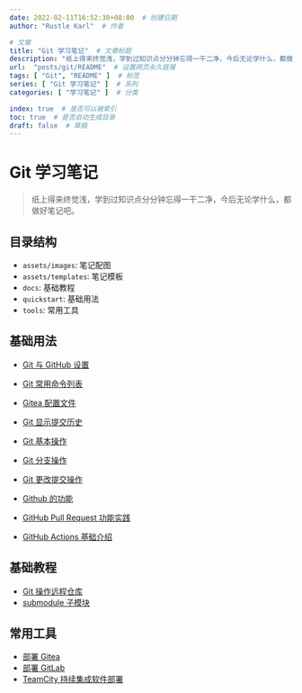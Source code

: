 ```yaml
---
date: 2022-02-11T16:52:38+08:00  # 创建日期
author: "Rustle Karl"  # 作者

# 文章
title: "Git 学习笔记"  # 文章标题
description: "纸上得来终觉浅，学到过知识点分分钟忘得一干二净，今后无论学什么，都做好笔记吧。"
url:  "posts/git/README"  # 设置网页永久链接
tags: [ "Git", "README" ]  # 标签
series: [ "Git 学习笔记" ]  # 系列
categories: [ "学习笔记" ]  # 分类

index: true  # 是否可以被索引
toc: true  # 是否自动生成目录
draft: false  # 草稿
---
```


# Git 学习笔记

> 纸上得来终觉浅，学到过知识点分分钟忘得一干二净，今后无论学什么，都做好笔记吧。

## 目录结构

- `assets/images`: 笔记配图
- `assets/templates`: 笔记模板
- `docs`: 基础教程
- `quickstart`: 基础用法
- `tools`: 常用工具

## 基础用法

- [Git 与 GitHub 设置](quickstart/config.md)

- [Git 常用命令列表](quickstart/cmd.md)
- [Gitea 配置文件](quickstart/gitea.md)
- [Git 显示提交历史](quickstart/log.md)

- [Git 基本操作](quickstart/operation.md)
- [Git 分支操作](quickstart/branch.md)
- [Git 更改提交操作](quickstart/modify.md)

- [Github 的功能](quickstart/github.md)
- [GitHub Pull Request 功能实践](quickstart/pr.md)
- [GitHub Actions 基础介绍](quickstart/actions.md)

## 基础教程

- [Git 操作远程仓库](docs/remote.md)
- [submodule 子模块](docs/submodule.md)

## 常用工具

- [部署 Gitea](tools/gitea.md)
- [部署 GitLab](tools/gitlab.md)
- [TeamCity 持续集成软件部署](tools/teamcity.md)

